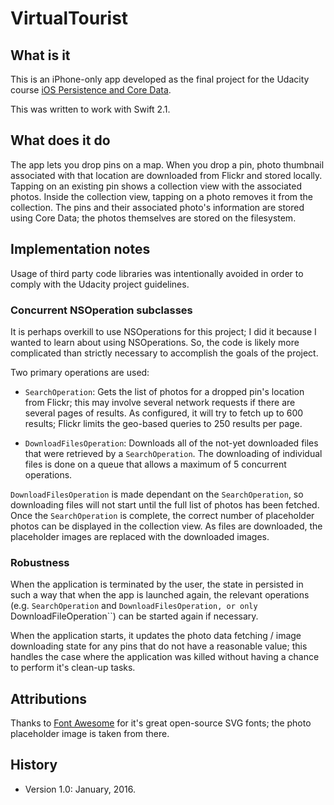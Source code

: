 # VirtualTourist

## What is it
This is an iPhone-only app developed as the final project for the Udacity course
[iOS Persistence and Core Data](https://www.udacity.com/course/ios-persistence-and-core-data--ud325).

This was written to work with Swift 2.1.

## What does it do
The app lets you drop pins on a map.  When you drop a pin, photo thumbnail associated with that location
are downloaded from Flickr and stored locally.  Tapping on an existing pin shows a collection view
with the associated photos.  Inside the collection view, tapping on a photo removes it from the collection.
The pins and their associated photo's information are stored using Core Data; the photos themselves are
stored on the filesystem.

## Implementation notes
Usage of third party code libraries was intentionally avoided in order to comply with the Udacity project guidelines.

### Concurrent NSOperation subclasses
It is perhaps overkill to use NSOperations for this project; I did it because I wanted to learn about using NSOperations.
So, the code is likely more complicated than strictly necessary to accomplish the goals of the project.

Two primary operations are used:

* ``SearchOperation``: Gets the list of photos for a dropped pin's location from Flickr; this may involve several network
  requests if there are several pages of results. As configured, it will try to fetch up to 600 results; Flickr limits
  the geo-based queries to 250 results per page.

* ``DownloadFilesOperation``: Downloads all of the not-yet downloaded files that were retrieved by a ``SearchOperation``.
  The downloading of individual files is done on a queue that allows a maximum of 5 concurrent operations.

``DownloadFilesOperation`` is made dependant on the ``SearchOperation``, so downloading files will not start
until the full list of photos has been fetched.  Once the ``SearchOperation`` is complete, the correct number
of placeholder photos can be displayed in the collection view.  As files are downloaded, the placeholder images
are replaced with the downloaded images.

### Robustness
When the application is terminated by the user, the state in persisted in such a way that when the app is launched
again, the relevant operations (e.g. ``SearchOperation`` and ``DownloadFilesOperation, or only ``DownloadFileOperation``)
can be started again if necessary.

When the application starts, it updates the photo data fetching / image downloading state for any pins that do not
have a reasonable value; this handles the case where the application was killed without having a chance to perform
it's clean-up tasks.

## Attributions
Thanks to [Font Awesome](http://fontawesome.io) for it's great open-source SVG fonts; the photo placeholder image
is taken from there.

## History
* Version 1.0: January, 2016.

